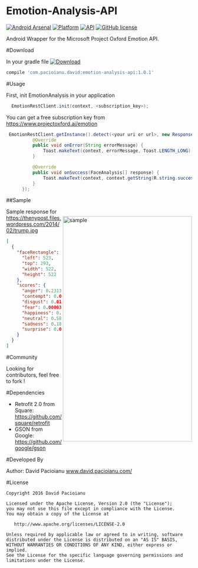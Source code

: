 # Emotion-Analysis-API
 [![Android Arsenal](https://img.shields.io/badge/Android%20Arsenal-Emotion--Analysis--API-green.svg?style=true)](https://android-arsenal.com/details/1/3070)
[![Platform](https://img.shields.io/badge/Platform-Android-green.svg)](http://developer.android.com/index.html) [![API](https://img.shields.io/badge/API-9%2B-brightgreen.svg)](https://android-arsenal.com/api?level=9)
[![GitHub license](https://img.shields.io/badge/license-Apache%202-blue.svg)](https://raw.githubusercontent.com/DavidPacioianu/Emotion-Analysis-API/master/LICENSE)

Android Wrapper for the Microsoft Project Oxford Emotion API.

#Download

In your gradle file [ ![Download](https://api.bintray.com/packages/davidpacioianu/maven/emotion-analysis-api/images/download.svg) ](https://bintray.com/davidpacioianu/maven/emotion-analysis-api/_latestVersion)
```groovy
compile 'com.pacioianu.david:emotion-analysis-api:1.0.1'
```

#Usage

First, init EmotionAnalysis in your application
```java
  EmotionRestClient.init(context, <subscription_key>);
```
You can get a free subscription key from https://www.projectoxford.ai/emotion

```java
 EmotionRestClient.getInstance().detect(<your uri or url>, new ResponseCallback() {
          @Override
          public void onError(String errorMessage) {
              Toast.makeText(context, errorMessage, Toast.LENGTH_LONG).show();
          }

          @Override
          public void onSuccess(FaceAnalysis[] response) {
              Toast.makeText(context, context.getString(R.string.successfully_analysed), Toast.LENGTH_LONG).show();
          }
      });
```

<img src="http://i63.tinypic.com/nzkai9.png" alt="sample" title="sample" width="350" height="610" align="right" vspace="52" />

##Sample

Sample response for https://thenypost.files.wordpress.com/2014/02/trump.jpg
```json
[
  {
    "faceRectangle": {
      "left": 523,
      "top": 293,
      "width": 522,
      "height": 522
    },
    "scores": {
      "anger": 0.231301255,
      "contempt": 0.00228384347,
      "disgust": 0.013675208,
      "fear": 0.0000379959965,
      "happiness": 0.000004979391,
      "neutral": 0.582898065,
      "sadness": 0.1897379,
      "surprise": 0.0000607591355
    }
  }
]
```

#Community

Looking for contributors, feel free to fork !

#Dependencies

- Retrofit 2.0 from Square: https://github.com/square/retrofit
- GSON from Google: https://github.com/google/gson

#Developed By

Author: David Pacioianu www.david.pacioianu.com/

#License

    Copyright 2016 David Pacioianu

    Licensed under the Apache License, Version 2.0 (the "License");
    you may not use this file except in compliance with the License.
    You may obtain a copy of the License at

       http://www.apache.org/licenses/LICENSE-2.0

    Unless required by applicable law or agreed to in writing, software
    distributed under the License is distributed on an "AS IS" BASIS,
    WITHOUT WARRANTIES OR CONDITIONS OF ANY KIND, either express or implied.
    See the License for the specific language governing permissions and
    limitations under the License.
